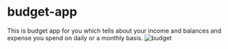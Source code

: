 # budget-app
This is budget app for you which tells about your income and balances and expense you spend on daily or a monthly basis.
![budget](https://user-images.githubusercontent.com/75304854/118371334-cb5f3380-b5c9-11eb-849a-72ade5b6551c.PNG)
